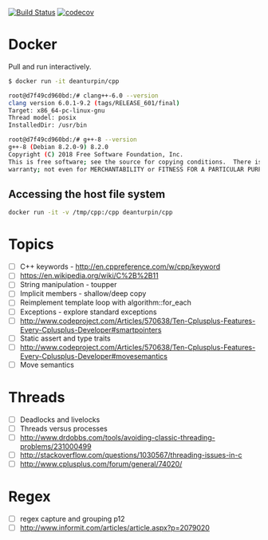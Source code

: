 [![Build Status](https://travis-ci.org/deanturpin/cpp.svg?branch=master)](https://travis-ci.org/deanturpin/cpp)
[![codecov](https://codecov.io/gh/deanturpin/cpp/branch/master/graph/badge.svg)](https://codecov.io/gh/deanturpin/cpp)

# Docker
Pull and run interactively.
```bash
$ docker run -it deanturpin/cpp

root@d7f49cd960bd:/# clang++-6.0 --version
clang version 6.0.1-9.2 (tags/RELEASE_601/final)
Target: x86_64-pc-linux-gnu
Thread model: posix
InstalledDir: /usr/bin

root@d7f49cd960bd:/# g++-8 --version
g++-8 (Debian 8.2.0-9) 8.2.0
Copyright (C) 2018 Free Software Foundation, Inc.
This is free software; see the source for copying conditions.  There is NO
warranty; not even for MERCHANTABILITY or FITNESS FOR A PARTICULAR PURPOSE.
```

## Accessing the host file system
```bash
docker run -it -v /tmp/cpp:/cpp deanturpin/cpp
```

# Topics
- [ ] C++ keywords - http://en.cppreference.com/w/cpp/keyword
- [ ] https://en.wikipedia.org/wiki/C%2B%2B11
- [ ] String manipulation - toupper
- [ ] Implicit members - shallow/deep copy
- [ ] Reimplement template loop with algorithm::for_each
- [ ] Exceptions - explore standard exceptions
- [ ] http://www.codeproject.com/Articles/570638/Ten-Cplusplus-Features-Every-Cplusplus-Developer#smartpointers
- [ ] Static assert and type traits
- [ ] http://www.codeproject.com/Articles/570638/Ten-Cplusplus-Features-Every-Cplusplus-Developer#movesemantics
- [ ] Move semantics

# Threads
- [ ] Deadlocks and livelocks
- [ ] Threads versus processes
- [ ] http://www.drdobbs.com/tools/avoiding-classic-threading-problems/231000499
- [ ] http://stackoverflow.com/questions/1030567/threading-issues-in-c
- [ ] http://www.cplusplus.com/forum/general/74020/

# Regex
- [ ] regex capture and grouping p12
- [ ] http://www.informit.com/articles/article.aspx?p=2079020
